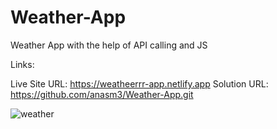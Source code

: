 # Weather-App
Weather App with the help of API calling and JS

Links:

Live Site URL: https://weatheerrr-app.netlify.app
Solution URL: https://github.com/anasm3/Weather-App.git

![weather](https://github.com/user-attachments/assets/bcf35a7e-0d29-4283-a1bf-277b4aca931c)
